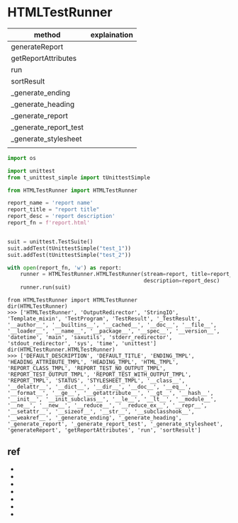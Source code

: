 # HTMLTestRunner



| method                | explaination |
| --------------------- | ------------ |
| generateReport        |              |
| getReportAttributes   |              |
| run                   |              |
| sortResult            |              |
| _generate_ending      |              |
| _generate_heading     |              |
| _generate_report      |              |
| _generate_report_test |              |
| _generate_stylesheet  |              |
|                       |              |


```py
import os

import unittest
from t_unittest_simple import tUnittestSimple

from HTMLTestRunner import HTMLTestRunner

report_name = 'report name'
report_title = "report title"
report_desc = 'report description'
report_fn = f'report.html'


suit = unittest.TestSuite()
suit.addTest(tUnittestSimple("test_1"))
suit.addTest(tUnittestSimple("test_2"))

with open(report_fn, 'w') as report:
    runner = HTMLTestRunner.HTMLTestRunner(stream=report, title=report_title,
                                           description=report_desc)
    runner.run(suit)
```


```
from HTMLTestRunner import HTMLTestRunner
dir(HTMLTestRunner)
>>> ['HTMLTestRunner', 'OutputRedirector', 'StringIO', 'Template_mixin', 'TestProgram', 'TestResult', '_TestResult', '__author__', '__builtins__', '__cached__', '__doc__', '__file__', '__loader__', '__name__', '__package__', '__spec__', '__version__', 'datetime', 'main', 'saxutils', 'stderr_redirector', 'stdout_redirector', 'sys', 'time', 'unittest']
dir(HTMLTestRunner.HTMLTestRunner)
>>> ['DEFAULT_DESCRIPTION', 'DEFAULT_TITLE', 'ENDING_TMPL', 'HEADING_ATTRIBUTE_TMPL', 'HEADING_TMPL', 'HTML_TMPL', 'REPORT_CLASS_TMPL', 'REPORT_TEST_NO_OUTPUT_TMPL', 'REPORT_TEST_OUTPUT_TMPL', 'REPORT_TEST_WITH_OUTPUT_TMPL', 'REPORT_TMPL', 'STATUS', 'STYLESHEET_TMPL', '__class__', '__delattr__', '__dict__', '__dir__', '__doc__', '__eq__', '__format__', '__ge__', '__getattribute__', '__gt__', '__hash__', '__init__', '__init_subclass__', '__le__', '__lt__', '__module__', '__ne__', '__new__', '__reduce__', '__reduce_ex__', '__repr__', '__setattr__', '__sizeof__', '__str__', '__subclasshook__', '__weakref__', '_generate_ending', '_generate_heading', '_generate_report', '_generate_report_test', '_generate_stylesheet', 'generateReport', 'getReportAttributes', 'run', 'sortResult']
```


## ref
* []()
* []()
* []()
* []()
* []()
* []()
* []()
